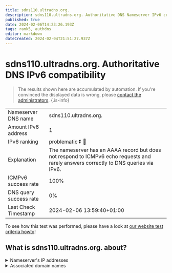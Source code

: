 ```yaml
---
title: sdns110.ultradns.org.
description: sdns110.ultradns.org. Authoritative DNS Nameserver IPv6 compatibility
published: true
date: 2024-02-06T14:23:26.193Z
tags: rank5, authdns
editor: markdown
dateCreated: 2024-02-04T21:51:27.937Z
---
```


# sdns110.ultradns.org. Authoritative DNS IPv6 compatibility

> The results shown here are accumulated by automation. If you're convinced the displayed data is wrong, please [contact the administrators](/howto/chat). 
{.is-info}




|   |   |
| - | - |
| Nameserver DNS name | sdns110.ultradns.org.
| Amount IPv6 address | 1
| IPv6 ranking | problematic :arrow_double_down: [🔗](/howto/ranking) |
| Explanation | The nameserver has an AAAA record but does not respond to ICMPv6 echo requests and rarely answers correctly to DNS queries via IPv6. |
| ICMPv6 success rate | 100%|
| DNS query success rate | 0% |
| Last Check Timestamp | 2024-02-06 13:59:40+01:00 |

To see how this test was performed, please have a look at [our website test criteria howto](/howto/testcriteria/authdns)!


## What is sdns110.ultradns.org. about?




<details>
<summary>Nameserver's IP addresses</summary>

2610:a1:1004::6e

</details>



<details>
<summary>Associated domain names</summary>

www.disneyplus.com

</details>
